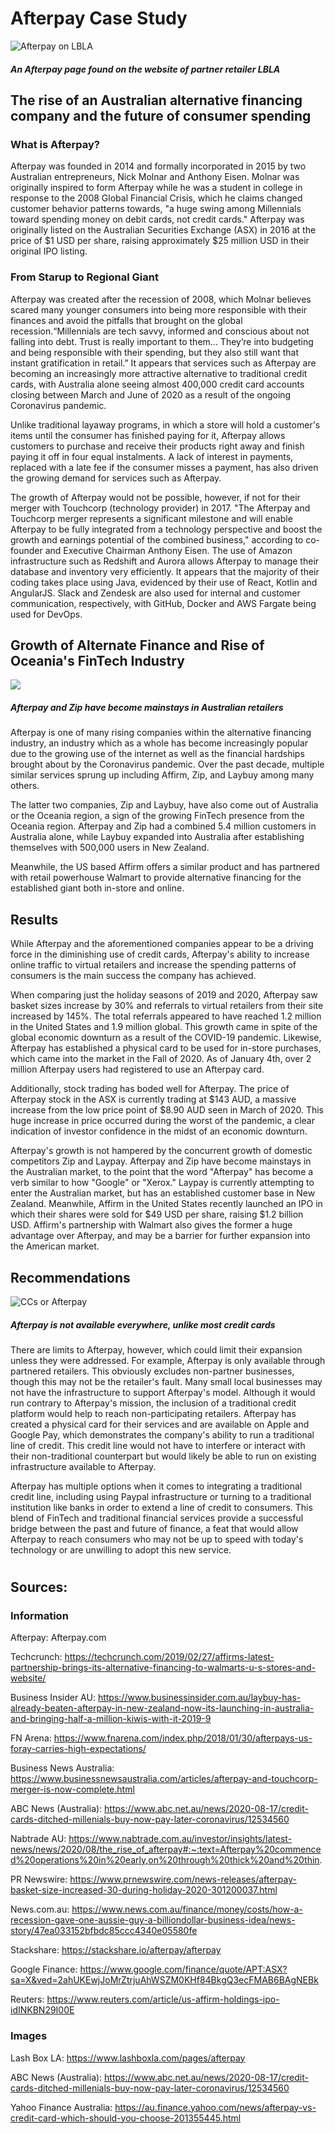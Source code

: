 # Afterpay Case Study
![Afterpay on LBLA](images/we-accept-afterpay-2.png)

##### An Afterpay page found on the website of partner retailer LBLA

## The rise of an Australian alternative financing company and the future of consumer spending

### What is Afterpay?

Afterpay was founded in 2014 and formally incorporated in 2015 by two Australian entrepreneurs, Nick Molnar and Anthony Eisen. Molnar was originally inspired to form Afterpay while he was a student in college in response to the 2008 Global Financial Crisis, which he claims changed customer behavior patterns towards, "a huge swing among Millennials toward spending money on debit cards, not credit cards." Afterpay was originally listed on the Australian Securities Exchange (ASX) in 2016 at the price of $1 USD per share, raising approximately $25 million USD in their original IPO listing. 

### From Starup to Regional Giant

Afterpay was created after the recession of 2008, which Molnar believes scared many younger consumers into being more responsible with their finances and avoid the pitfalls that brought on the global recession.“Millennials are tech savvy, informed and conscious about not falling into debt. Trust is really important to them... They’re into budgeting and being responsible with their spending, but they also still want that instant gratification in retail.” It appears that services such as Afterpay are becoming an increasingly more attractive alternative to traditional credit cards, with Australia alone seeing almost 400,000 credit card accounts closing between March and June of 2020 as a result of the ongoing Coronavirus pandemic. 

Unlike traditional layaway programs, in which a store will hold a customer's items until the consumer has finished paying for it, Afterpay allows customers to purchase and receive their products right away and finish paying it off in four equal instalments. A lack of interest in payments, replaced with a late fee if the consumer misses a payment, has also driven the growing demand for services such as Afterpay. 

The growth of Afterpay would not be possible, however, if not for their merger with Touchcorp (technology provider) in 2017. "The Afterpay and Touchcorp merger represents a significant milestone and will enable Afterpay to be fully integrated from a technology perspective and boost the growth and earnings potential of the combined business," according to co-founder and Executive Chairman Anthony Eisen. The use of Amazon infrastructure such as Redshift and Aurora allows Afterpay to manage their database and inventory very efficiently. It appears that the majority of their coding takes place using Java, evidenced by their use of React, Kotlin and AngularJS. Slack and Zendesk are also used for internal and customer communication, respectively, with GitHub, Docker and AWS Fargate being used for DevOps. 


## Growth of Alternate Finance and Rise of Oceania's FinTech Industry

![](images/zip-afterpay-local.jpg)
##### Afterpay and Zip have become mainstays in Australian retailers

Afterpay is one of many rising companies within the alternative financing industry, an industry which as a whole has become increasingly popular due to the growing use of the internet as well as the financial hardships brought about by the Coronavirus pandemic. Over the past decade, multiple similar services sprung up including Affirm, Zip, and Laybuy among many others. 

The latter two companies, Zip and Laybuy, have also come out of Australia or the Oceania region, a sign of the growing FinTech presence from the Oceania region. Afterpay and Zip had a combined 5.4 million customers in Australia alone, while Laybuy expanded into Australia after establishing themselves with 500,000 users in New Zealand. 

Meanwhile, the US based Affirm offers a similar product and has partnered with retail powerhouse Walmart to provide alternative financing for the established giant both in-store and online.

## Results

While Afterpay and the aforementioned companies appear to be a driving force in the diminishing use of credit cards, Afterpay's ability to increase online traffic to virtual retailers and increase the spending patterns of consumers is the main success the company has achieved. 

When comparing just the holiday seasons of 2019 and 2020, Afterpay saw basket sizes increase by 30% and referrals to virtual retailers from their site increased by 145%. The total referrals appeared to have reached 1.2 million in the United States and 1.9 million global. This growth came in spite of the global economic downturn as a result of the COVID-19 pandemic. Likewise, Afterpay has established a physical card to be used for in-store purchases, which came into the market in the Fall of 2020. As of January 4th, over 2 million Afterpay users had registered to use an Afterpay card.

Additionally, stock trading has boded well for Afterpay. The price of Afterpay stock in the ASX is currently trading at $143 AUD, a massive increase from the low price point of $8.90 AUD seen in March of 2020. This huge increase in price occurred during the worst of the pandemic, a clear indication of investor confidence in the midst of an economic downturn. 

Afterpay's growth is not hampered by the concurrent growth of domestic competitors Zip and Laypay. Afterpay and Zip have become mainstays in the Australian market, to the point that the word "Afterpay" has become a verb similar to how "Google" or "Xerox." Laypay is currently attempting to enter the Australian market, but has an established customer base in New Zealand. Meanwhile, Affirm in the United States recently launched an IPO in which their shares were sold for $49 USD per share, raising $1.2 billion USD. Affirm's partnership with Walmart also gives the former a huge advantage over Afterpay, and may be a barrier for further expansion into the American market.  

## Recommendations

![CCs or Afterpay](images/CC-or-afterpay.png)
##### Afterpay is not available everywhere, unlike most credit cards

There are limits to Afterpay, however, which could limit their expansion unless they were addressed. For example, Afterpay is only available through partnered retailers. This obviously excludes non-partner businesses, though this may not be the retailer's fault. Many small local businesses may not have the infrastructure to support Afterpay's model. Although it would run contrary to Afterpay's mission, the inclusion of a traditional credit platform would help to reach non-participating retailers. Afterpay has created a physical card for their services and are available on Apple and Google Pay, which demonstrates the company's ability to run a traditional line of credit. This credit line would not have to interfere or interact with their non-traditional counterpart but would likely be able to run on existing infrastructure available to Afterpay. 

Afterpay has multiple options when it comes to integrating a traditional credit line, including using Paypal infrastructure or turning to a traditional institution like banks in order to extend a line of credit to consumers. This blend of FinTech and traditional financial services provide a successful bridge between the past and future of finance, a feat that would allow Afterpay to reach consumers who may not be up to speed with today's technology or are unwilling to adopt this new service.

#
## Sources:
### Information

Afterpay: Afterpay.com

Techcrunch: https://techcrunch.com/2019/02/27/affirms-latest-partnership-brings-its-alternative-financing-to-walmarts-u-s-stores-and-website/

Business Insider AU: https://www.businessinsider.com.au/laybuy-has-already-beaten-afterpay-in-new-zealand-now-its-launching-in-australia-and-bringing-half-a-million-kiwis-with-it-2019-9

FN Arena: https://www.fnarena.com/index.php/2018/01/30/afterpays-us-foray-carries-high-expectations/

Business News Australia: https://www.businessnewsaustralia.com/articles/afterpay-and-touchcorp-merger-is-now-complete.html

ABC News (Australia): https://www.abc.net.au/news/2020-08-17/credit-cards-ditched-millenials-buy-now-pay-later-coronavirus/12534560

Nabtrade AU: https://www.nabtrade.com.au/investor/insights/latest-news/news/2020/08/the_rise_of_afterpay#:~:text=Afterpay%20commenced%20operations%20in%20early,on%20through%20thick%20and%20thin.

PR Newswire: https://www.prnewswire.com/news-releases/afterpay-basket-size-increased-30-during-holiday-2020-301200037.html

News.com.au: https://www.news.com.au/finance/money/costs/how-a-recession-gave-one-aussie-guy-a-billiondollar-business-idea/news-story/47ea033152bfbdc85ccc4340e05580fe

Stackshare: https://stackshare.io/afterpay/afterpay

Google Finance: https://www.google.com/finance/quote/APT:ASX?sa=X&ved=2ahUKEwjJoMrZtrjuAhWSZM0KHf84BkgQ3ecFMAB6BAgNEBk

Reuters: https://www.reuters.com/article/us-affirm-holdings-ipo-idINKBN29I00E

### Images

Lash Box LA: https://www.lashboxla.com/pages/afterpay

ABC News (Australia): https://www.abc.net.au/news/2020-08-17/credit-cards-ditched-millenials-buy-now-pay-later-coronavirus/12534560

Yahoo Finance Australia: https://au.finance.yahoo.com/news/afterpay-vs-credit-card-which-should-you-choose-201355445.html

